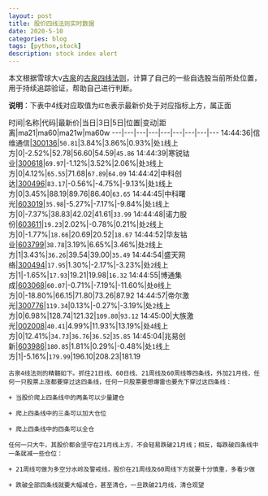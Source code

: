 ```yaml
---
layout: post
title: 股价四线法则实时数据
date: 2020-5-10
categories: blog
tags: [python,stock]
description: stock index alert
---
```



本文根据雪球大v[古泉](https://xueqiu.com/u/7148646888)的[古泉四线法则](https://xueqiu.com/7148646888/130498192)，计算了自己的一些自选股当前所处位置，用于持续追踪验证，帮助自己进行判断。

**说明**：下表中4线对应取值为`红色`表示最新价处于对应指标上方，属正面

时间|名称|代码|最新价|当日|3日|5日|位置|变动|距离|ma21|ma60|ma21w|ma60w
---|---|---|---|---|---|---|---|---
14:44:36|信维通信|[300136](https://xueqiu.com/S/SZ300136)|`50.81`|3.84%|3.86%|0.93%|处`1`线上方|0|-2.52%|52.78|56.60|54.59|`45.86`
14:44:39|寒锐钴业|[300618](https://xueqiu.com/S/SZ300618)|`69.97`|-1.12%|3.52%|2.06%|处`3`线上方|0|4.12%|`65.55`|71.68|`67.89`|`64.09`
14:44:42|中科创达|[300496](https://xueqiu.com/S/SZ300496)|`83.17`|-0.56%|-4.75%|-9.13%|处`1`线上方|0|3.45%|88.19|89.76|86.40|`63.65`
14:44:45|中科曙光|[603019](https://xueqiu.com/S/SH603019)|`35.98`|-5.27%|-7.17%|-9.84%|处`1`线上方|0|-7.37%|38.83|42.02|41.61|`33.99`
14:44:48|诺力股份|[603611](https://xueqiu.com/S/SH603611)|`19.23`|2.02%|-0.78%|0.21%|处`2`线上方|0|-1.77%|`18.66`|20.69|20.52|`18.67`
14:44:52|华友钴业|[603799](https://xueqiu.com/S/SH603799)|`38.78`|3.19%|6.65%|3.46%|处`2`线上方|1|3.43%|`36.26`|39.54|39.00|`35.49`
14:44:54|盛天网络|[300494](https://xueqiu.com/S/SZ300494)|`17.95`|1.30%|-2.17%|-3.23%|处`2`线上方|1|-1.65%|`17.93`|19.21|19.98|`16.32`
14:44:55|博通集成|[603068](https://xueqiu.com/S/SH603068)|`60.07`|-0.71%|-7.19%|-11.60%|处`0`线上方|0|-18.80%|66.15|71.80|73.26|87.92
14:44:57|帝尔激光|[300776](https://xueqiu.com/S/SZ300776)|`119.34`|0.13%|-0.27%|-3.19%|处`2`线上方|0|6.98%|128.74|121.32|`109.80`|`93.12`
14:45:00|大族激光|[002008](https://xueqiu.com/S/SZ002008)|`40.41`|4.99%|11.93%|13.19%|处`4`线上方|0|12.41%|`34.73`|`36.76`|`36.52`|`35.85`
14:45:04|兆易创新|[603986](https://xueqiu.com/S/SH603986)|`180.85`|1.81%|0.29%|-0.48%|处`1`线上方|1|-5.16%|`179.99`|196.10|208.23|181.19

```
古泉4线法则的精髓如下。抓住21日线、60日线、21周线及60周线等四条线，外加21月线，任何一只股票上涨都要穿过这四条线，任何一只股票要想爆雷也要先下穿过这四条线：

+ 当股价爬上四条线中的两条可以少量建仓

+ 爬上四条线中的三条可以加大仓位

+ 爬上四条线中的四条可以全仓

任何一只大牛，其股价都会坚守在21月线上方，不会轻易跌破21月线；相反，每跌破四条线中一条就减一些仓位：

+ 21周线可做为多空分水岭及警戒线，股价在21周线及60周线下方就要十分慎重，多看少做

+ 跌破全部四条线就要大幅减仓，甚至清仓，一旦跌破21月线，清仓观望
```